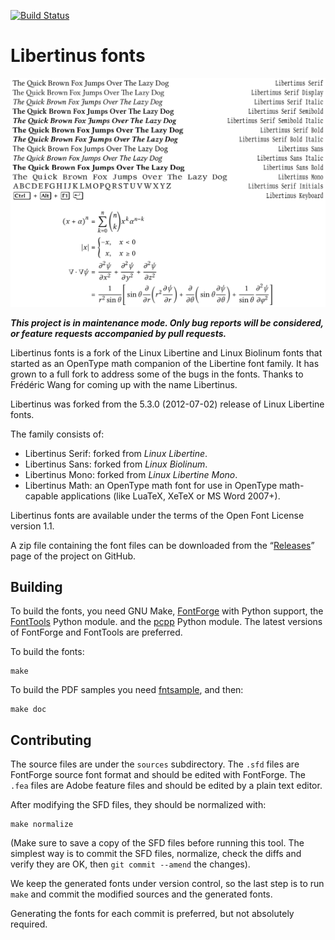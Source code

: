 [![Build Status](https://travis-ci.org/libertinus-fonts/libertinus.svg?branch=master)](https://travis-ci.org/libertinus-fonts/libertinus)

Libertinus fonts
================

![Sample of Libertinus fonts](documentation/preview.png)

***This project is in maintenance mode. Only bug reports will be considered, or
feature requests accompanied by pull requests.***

Libertinus fonts is a fork of the Linux Libertine and Linux Biolinum fonts that
started as an OpenType math companion of the Libertine font family. It has grown
to a full fork to address some of the bugs in the fonts. Thanks to Frédéric
Wang for coming up with the name Libertinus.

Libertinus was forked from the 5.3.0 (2012-07-02) release of Linux Libertine fonts.

The family consists of:

* Libertinus Serif: forked from *Linux Libertine*.
* Libertinus Sans: forked from *Linux Biolinum*.
* Libertinus Mono: forked from *Linux Libertine Mono*.
* Libertinus Math: an OpenType math font for use in OpenType math-capable
  applications (like LuaTeX, XeTeX or MS Word 2007+).

Libertinus fonts are available under the terms of the Open Font License version
1.1.

A zip file containing the font files can be downloaded from the 
“[Releases](https://github.com/libertinus-fonts/libertinus/releases)” page
of the project on GitHub.

Building
--------
To build the fonts, you need GNU Make, [FontForge][1] with Python support, the
[FontTools][2] Python module. and the [pcpp][3] Python module. The latest
versions of FontForge and FontTools are preferred.

To build the fonts:

    make

To build the PDF samples you need [fntsample][4], and then:

    make doc

Contributing
------------
The source files are under the `sources` subdirectory. The `.sfd` files are
FontForge source font format and should be edited with FontForge. The `.fea`
files are Adobe feature files and should be edited by a plain text editor.

After modifying the SFD files, they should be normalized with:

    make normalize

(Make sure to save a copy of the SFD files before running this tool. The
simplest way is to commit the SFD files, normalize, check the diffs and verify
they are OK, then `git commit --amend` the changes).

We keep the generated fonts under version control, so the last step is to run
`make` and commit the modified sources and the generated fonts.

Generating the fonts for each commit is preferred, but not absolutely required.

[1]: https://fontforge.github.io
[2]: https://github.com/fonttools/fonttools
[3]: https://github.com/ned14/pcpp
[4]: https://github.com/eugmes/fntsample

